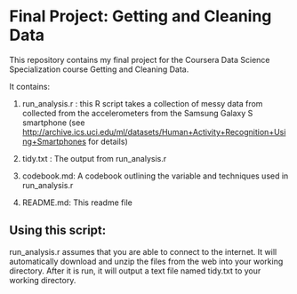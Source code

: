 Final Project: Getting and Cleaning Data
=========================

This repository contains my final project for the Coursera Data Science Specialization course Getting and Cleaning Data. 

It contains:

1. run_analysis.r : this R script takes a collection of messy data from collected from the accelerometers from the Samsung Galaxy S smartphone (see http://archive.ics.uci.edu/ml/datasets/Human+Activity+Recognition+Using+Smartphones for details)

2. tidy.txt : The output from run_analysis.r

3. codebook.md: A codebook outlining the variable and techniques used in run_analysis.r

4. README.md: This readme file

Using this script:
-------------------

run_analysis.r assumes that you are able to connect to the internet. It will automatically download and unzip the files from the web into your working directory. After it is run, it will output a text file named tidy.txt to your working directory.
